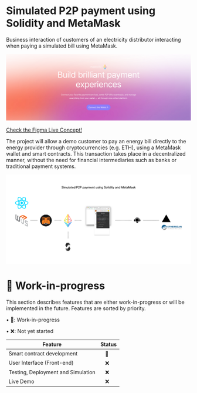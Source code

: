 # Simulated P2P payment using Solidity and MetaMask
Business interaction of customers of an electricity distributor interacting when paying a simulated bill using MetaMask. 

![Hero](https://github.com/vinifborgess/p2p-energy-bill-payment-simulator/blob/main/hero_p2p_payment_simulator.png)

[Check the Figma Live Concept!](https://www.figma.com/proto/VylPwH1vhA2r7LKStOFLsK/Untitled?node-id=0-3&node-type=canvas&t=muED4kYtfD4vQwcW-1&scaling=contain&content-scaling=fixed&page-id=0%3A1)

The project will allow a demo customer to pay an energy bill directly to the energy provider through cryptocurrencies (e.g. ETH), using a MetaMask wallet and smart contracts. This transaction takes place in a decentralized manner, without the need for financial intermediaries such as banks or traditional payment systems.

![Architecture](https://github.com/vinifborgess/p2p-energy-bill-payment-simulator/blob/main/Architecture.png)


# 🚧 Work-in-progress

This section describes features that are either work-in-progress or will be implemented in the future. Features are sorted by priority.


• 🚧: Work-in-progress

• ❌: Not yet started

| Feature | Status |
| --- | --- |
| Smart contract development |‎‎‎‎‎‎‎‎ㅤ🚧|
| User Interface (Front-end) |‎‎‎‎‎‎‎‎ㅤ❌|
| Testing, Deployment and Simulation |‎‎‎‎‎‎‎‎ㅤ❌|
| Live Demo |‎‎‎‎‎‎‎‎ㅤ❌‎‎‎‎‎‎‎‎ㅤ|
